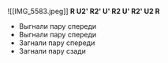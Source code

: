 ![[IMG_5583.jpeg]]
**R U2' R2' U' R2 U' R2' U2 R**
- Выгнали пару спереди 
- Выгнали пару спереди 
- Загнали пару спереди 
- Загнали пару сзади